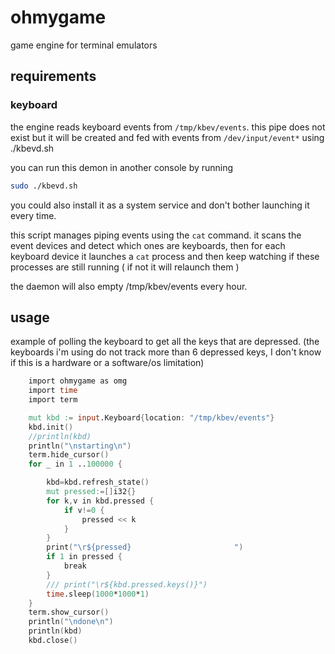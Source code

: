 # ohmygame
game engine for terminal emulators

## requirements

### keyboard

the engine reads keyboard events from `/tmp/kbev/events`.
this pipe does not exist but it will be created and fed with events from `/dev/input/event*`
using ./kbevd.sh

you can run this demon in another console by running

```bash
sudo ./kbevd.sh
```

you could also install it as a system service and don't bother launching it every time.

this script manages piping events using the `cat` command.
it scans the event devices and detect which ones are keyboards,
then for each keyboard device it launches a `cat` process and
then keep watching if these processes are still running
( if not it will relaunch them )

the daemon will also empty /tmp/kbev/events every hour.

## usage


example of polling the keyboard to get all the keys that are depressed.
(the keyboards i'm using do not track more than 6 depressed keys, I don't know if this is a hardware or a software/os limitation)


```v
    import ohmygame as omg
    import time
    import term

	mut kbd := input.Keyboard{location: "/tmp/kbev/events"}
	kbd.init()
	//println(kbd)
	println("\nstarting\n")
	term.hide_cursor()
	for _ in 1 ..100000 {

		kbd=kbd.refresh_state()
		mut pressed:=[]i32{}
		for k,v in kbd.pressed {
			if v!=0 {
				pressed << k
			}
		}
		print("\r${pressed}                       ")
		if 1 in pressed {
			break
		}
		/// print("\r${kbd.pressed.keys()}")
		time.sleep(1000*1000*1)
	}
	term.show_cursor()
	println("\ndone\n")
	println(kbd)
	kbd.close()
```
